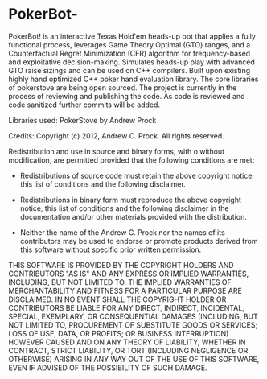 # PokerBot-

PokerBot! is an interactive Texas Hold'em heads-up bot that applies a fully functional process, leverages Game Theory Optimal (GTO) ranges, and a Counterfactual Regret Minimization (CFR) algorithm for frequency-based and exploitative decision-making. Simulates heads-up play with advanced GTO raise sizings and can be used on C++ compilers. Built upon existing highly hand optimized C++ poker hand evaluation library. The core libraries of pokerstove are being open sourced. The project is currently in the process of reviewing and publishing the code. As code is reviewed and code sanitized further commits will be added.

Libraries used:
PokerStove by Andrew Prock

Credits:
Copyright (c) 2012, Andrew C. Prock.
 All rights reserved.

Redistribution and use in source and binary forms, with o without
modification, are permitted provided that the following conditions are
met:

* Redistributions of source code must retain
  the above copyright notice, this list of
  conditions and the following disclaimer.

* Redistributions in binary form must
  reproduce the above copyright notice, this
  list of conditions and the following
  disclaimer in the documentation and/or
  other materials provided with the
  distribution.

* Neither the name of the Andrew C. Prock nor
  the names of its contributors may be used
  to endorse or promote products derived from
  this software without specific prior
  written permission.

THIS SOFTWARE IS PROVIDED BY THE COPYRIGHT HOLDERS AND CONTRIBUTORS
"AS IS" AND ANY EXPRESS OR IMPLIED WARRANTIES, INCLUDING, BUT NOT
LIMITED TO, THE IMPLIED WARRANTIES OF MERCHANTABILITY AND FITNESS FOR
A PARTICULAR PURPOSE ARE DISCLAIMED. IN NO EVENT SHALL THE COPYRIGHT
HOLDER OR CONTRIBUTORS BE LIABLE FOR ANY DIRECT, INDIRECT, INCIDENTAL,
SPECIAL, EXEMPLARY, OR CONSEQUENTIAL DAMAGES (INCLUDING, BUT NOT
LIMITED TO, PROCUREMENT OF SUBSTITUTE GOODS OR SERVICES; LOSS OF USE,
DATA, OR PROFITS; OR BUSINESS INTERRUPTION) HOWEVER CAUSED AND ON ANY
THEORY OF LIABILITY, WHETHER IN CONTRACT, STRICT LIABILITY, OR TORT
(INCLUDING NEGLIGENCE OR OTHERWISE) ARISING IN ANY WAY OUT OF THE USE
OF THIS SOFTWARE, EVEN IF ADVISED OF THE POSSIBILITY OF SUCH DAMAGE.
